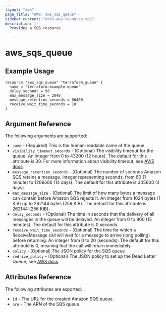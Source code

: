 ```yaml
---
layout: "aws"
page_title: "AWS: aws_sqs_queue"
sidebar_current: "docs-aws-resource-sqs"
description: |-
  Provides a SQS resource.
---
```


# aws\_sqs\_queue

## Example Usage

```
resource "aws_sqs_queue" "terraform_queue" {
  name = "terraform-example-queue"
  delay_seconds = 90
  max_message_size = 2048
  message_retention_seconds = 86400
  receive_wait_time_seconds = 10
}
```

## Argument Reference

The following arguments are supported:

* `name` - (Required) This is the human-readable name of the queue
* `visibility_timeout_seconds` - (Optional) The visibility timeout for the queue. An integer from 0 to 43200 (12 hours). The default for this attribute is 30. For more information about visibility timeout, see [AWS docs](http://docs.aws.amazon.com/AWSSimpleQueueService/latest/SQSDeveloperGuide/AboutVT.html).
* `message_retention_seconds` - (Optional) The number of seconds Amazon SQS retains a message. Integer representing seconds, from 60 (1 minute) to 1209600 (14 days). The default for this attribute is 345600 (4 days).
* `max_message_size` - (Optional) The limit of how many bytes a message can contain before Amazon SQS rejects it. An integer from 1024 bytes (1 KiB) up to 262144 bytes (256 KiB). The default for this attribute is 262144 (256 KiB).
* `delay_seconds` - (Optional) The time in seconds that the delivery of all messages in the queue will be delayed. An integer from 0 to 900 (15 minutes). The default for this attribute is 0 seconds.
* `receive_wait_time_seconds` - (Optional) The time for which a ReceiveMessage call will wait for a message to arrive (long polling) before returning. An integer from 0 to 20 (seconds). The default for this attribute is 0, meaning that the call will return immediately.
* `policy` - (Optional) The JSON policy for the SQS queue
* `redrive_policy` - (Optional) The JSON policy to set up the Dead Letter Queue, see [AWS docs](http://docs.aws.amazon.com/AWSSimpleQueueService/latest/SQSDeveloperGuide/SQSDeadLetterQueue.html).

## Attributes Reference

The following attributes are exported:

* `id` - The URL for the created Amazon SQS queue.
* `arn` - The ARN of the SQS queue
